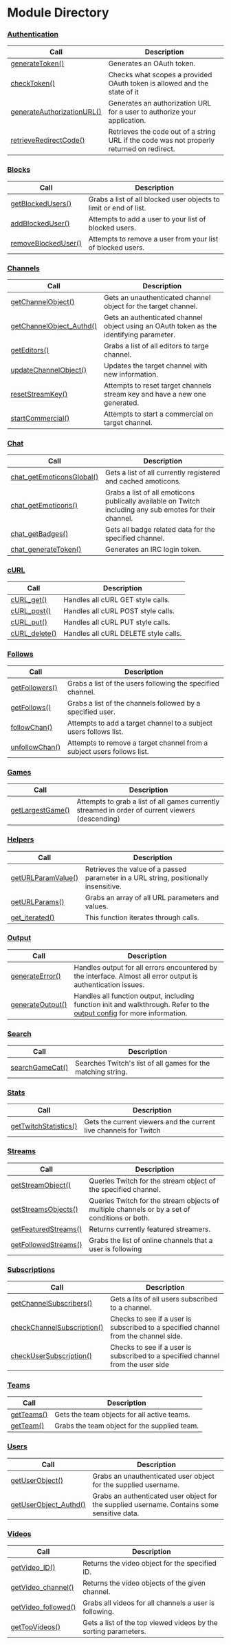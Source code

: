 # Module Directory

### [Authentication](https://github.com/IBurn36360/Twitch_Interface/blob/master/Modules/authentication.md)

| Call | Description |
| ---- | ----------- |
| [generateToken()](https://github.com/IBurn36360/Twitch_Interface/blob/master/Modules/authentication.md#generatetoken) | Generates an OAuth token. |
| [checkToken()](https://github.com/IBurn36360/Twitch_Interface/blob/master/Modules/authentication.md#checktoken) | Checks what scopes a provided OAuth token is allowed and the state of it |
| [generateAuthorizationURL()](https://github.com/IBurn36360/Twitch_Interface/blob/master/Modules/authentication.md#generateauthorizationurl) | Generates an authorization URL for a user to authorize your application. |
| [retrieveRedirectCode()](https://github.com/IBurn36360/Twitch_Interface/blob/master/Modules/authentication.md#retrieveredirectcode) | Retrieves the code out of a string URL if the code was not properly returned on redirect. |  

### [Blocks](https://github.com/IBurn36360/Twitch_Interface/blob/master/Modules/blocks.md)

| Call | Description |
| ---- | ----------- |
| [getBlockedUsers()](https://github.com/IBurn36360/Twitch_Interface/blob/master/Modules/blocks.md#getblockedusers) | Grabs a list of all blocked user objects to limit or end of list. |
| [addBlockedUser()](https://github.com/IBurn36360/Twitch_Interface/blob/master/Modules/blocks.md#addblockeduser) | Attempts to add a user to your list of blocked users. |
| [removeBlockedUser()](https://github.com/IBurn36360/Twitch_Interface/blob/master/Modules/blocks.md#removeblockeduser) | Attempts to remove a user from your list of blocked users. |

### [Channels](https://github.com/IBurn36360/Twitch_Interface/blob/master/Modules/channels.md)

| Call | Description |
| ---- | ----------- |
| [getChannelObject()](https://github.com/IBurn36360/Twitch_Interface/blob/master/Modules/channels.md#getchannelobject) | Gets an unauthenticated channel object for the target channel. |
| [getChannelObject_Authd()](https://github.com/IBurn36360/Twitch_Interface/blob/master/Modules/channels.md#getchannelobject_authd) | Gets an authenticated channel object using an OAuth token as the identifying parameter. |
| [getEditors()](https://github.com/IBurn36360/Twitch_Interface/blob/master/Modules/channels.md#geteditors) | Grabs a list of all editors to targe channel. |
| [updateChannelObject()](https://github.com/IBurn36360/Twitch_Interface/blob/master/Modules/channels.md#updatechannelobject) | Updates the target channel with new information. |
| [resetStreamKey()](https://github.com/IBurn36360/Twitch_Interface/blob/master/Modules/channels.md#resetstreamkey) | Attempts to reset target channels stream key and have a new one generated. |
| [startCommercial()](https://github.com/IBurn36360/Twitch_Interface/blob/master/Modules/channels.md#startcommercial) | Attempts to start a commercial on target channel. |

### [Chat](https://github.com/IBurn36360/Twitch_Interface/blob/master/Modules/chat.md)

| Call | Description |
| ---- | ----------- |
| [chat_getEmoticonsGlobal()](https://github.com/IBurn36360/Twitch_Interface/blob/master/Modules/chat.md#chat_getemoticonsglobal) | Gets a list of all currently registered and cached amoticons. |
| [chat_getEmoticons()](https://github.com/IBurn36360/Twitch_Interface/blob/master/Modules/chat.md#chat_getemoticons) | Grabs a list of all emoticons publically available on Twitch including any sub emotes for their channel. |
| [chat_getBadges()](https://github.com/IBurn36360/Twitch_Interface/blob/master/Modules/chat.md#chat_getbadges) | Gets all badge related data for the specified channel. |
| [chat_generateToken()](https://github.com/IBurn36360/Twitch_Interface/blob/master/Modules/chat.md#chat_generatetoken) | Generates an IRC login token. |  

### [cURL](https://github.com/IBurn36360/Twitch_Interface/blob/master/Modules/curl.md)

| Call | Description |
| ---- | ----------- |
| [cURL_get()](https://github.com/IBurn36360/Twitch_Interface/blob/master/Modules/curl.md#curl_get) | Handles all cURL GET style calls. |
| [cURL_post()](https://github.com/IBurn36360/Twitch_Interface/blob/master/Modules/curl.md#curl_post) | Handles all cURL POST style calls. |
| [cURL_put()](https://github.com/IBurn36360/Twitch_Interface/blob/master/Modules/curl.md#curl_put) | Handles all cURL PUT style calls. |
| [cURL_delete()](https://github.com/IBurn36360/Twitch_Interface/blob/master/Modules/curl.md#curl_delete) | Handles all cURL DELETE style calls. |

### [Follows](https://github.com/IBurn36360/Twitch_Interface/blob/master/Modules/follows.md)

| Call | Description |
| ---- | ----------- |
| [getFollowers()](https://github.com/IBurn36360/Twitch_Interface/blob/master/Modules/follows.md#getfollowers) | Grabs a list of the users following the specified channel. |
| [getFollows()](https://github.com/IBurn36360/Twitch_Interface/blob/master/Modules/follows.md#getfollows) | Grabs a list of the channels followed by a specified user. |
| [followChan()](https://github.com/IBurn36360/Twitch_Interface/blob/master/Modules/follows.md#followchan) | Attempts to add a target channel to a subject users follows list. |
| [unfollowChan()](https://github.com/IBurn36360/Twitch_Interface/blob/master/Modules/follows.md#unfollowchan) | Attempts to remove a target channel from a subject users follows list. |

### [Games](https://github.com/IBurn36360/Twitch_Interface/blob/master/Modules/games.md)

| Call | Description |
| ---- | ----------- |
| [getLargestGame()](https://github.com/IBurn36360/Twitch_Interface/blob/master/Modules/games.md#getlargestgame) | Attempts to grab a list of all games currently streamed in order of current viewers (descending) |

### [Helpers](https://github.com/IBurn36360/Twitch_Interface/blob/master/Modules/helpers.md)

| Call | Description |
| ---- | ----------- |
| [getURLParamValue()](https://github.com/IBurn36360/Twitch_Interface/blob/master/Modules/helpers.md#geturlparamvalue) | Retrieves the value of a passed parameter in a URL string, positionally insensitive. |
| [getURLParams()](https://github.com/IBurn36360/Twitch_Interface/blob/master/Modules/helpers.md#geturlparams) | Grabs an array of all URL parameters and values. |
| [get_iterated()](https://github.com/IBurn36360/Twitch_Interface/blob/master/Modules/helpers.md#get_iterated) | This function iterates through calls. |

### [Output](https://github.com/IBurn36360/Twitch_Interface/blob/master/Modules/output.md)

| Call | Description |
| ---- | ----------- |
| [generateError()](https://github.com/IBurn36360/Twitch_Interface/blob/master/Modules/output.md#generateerror) | Handles output for all errors encountered by the interface.  Almost all error output is authentication issues. |
| [generateOutput()](https://github.com/IBurn36360/Twitch_Interface/blob/master/Modules/output.md#generateoutput) | Handles all function output, including function init and walkthrough.  Refer to the [output config](https://github.com/IBurn36360/Twitch_Interface/blob/master/configuration.md#twitch_debuglevels) for more information. |

### [Search](https://github.com/IBurn36360/Twitch_Interface/blob/master/Modules/search.md)

| Call | Description |
| ---- | ----------- |
| [searchGameCat()](https://github.com/IBurn36360/Twitch_Interface/blob/master/Modules/search.md#searchgamecat) | Searches Twitch's list of all games for the matching string. |

### [Stats](https://github.com/IBurn36360/Twitch_Interface/blob/master/Modules/stats.md)

| Call | Description |
| ---- | ----------- |
| [getTwitchStatistics()](https://github.com/IBurn36360/Twitch_Interface/blob/master/Modules/stats.md#gettwitchstatistics) | Gets the current viewers and the current live channels for Twitch |

### [Streams](https://github.com/IBurn36360/Twitch_Interface/blob/master/Modules/streams.md)

| Call | Description |
| ---- | ----------- |
| [getStreamObject()](https://github.com/IBurn36360/Twitch_Interface/blob/master/Modules/streams.md#getstreamobject) | Queries Twitch for the stream object of the specified channel. |
| [getStreamsObjects()](https://github.com/IBurn36360/Twitch_Interface/blob/master/Modules/streams.md#getstreamsobjects) | Queries Twitch for the stream objects of multiple channels or by a set of conditions or both. |
| [getFeaturedStreams()](https://github.com/IBurn36360/Twitch_Interface/blob/master/Modules/streams.md#getFeaturedStreams) | Returns currently featured streamers. |
| [getFollowedStreams()](https://github.com/IBurn36360/Twitch_Interface/blob/master/Modules/streams.md#getFollowedStreams) | Grabs the list of online channels that a user is following |

### [Subscriptions](https://github.com/IBurn36360/Twitch_Interface/blob/master/Modules/subscriptions.md)

| Call | Description |
| ---- | ----------- |
| [getChannelSubscribers()](https://github.com/IBurn36360/Twitch_Interface/blob/master/Modules/subscriptions.md#getchannelsubscribers) | Gets a lits of all users subscribed to a channel. |
| [checkChannelSubscription()](https://github.com/IBurn36360/Twitch_Interface/blob/master/Modules/subscriptions.md#checkchannelsubscription) | Checks to see if a user is subscribed to a specified channel from the channel side. |
| [checkUserSubscription()](https://github.com/IBurn36360/Twitch_Interface/blob/master/Modules/subscriptions.md#checkusersubscription) | Checks to see if a user is subscribed to a specified channel from the user side |

### [Teams](https://github.com/IBurn36360/Twitch_Interface/blob/master/Modules/teams.md)

| Call | Description |
| ---- | ----------- |
| [getTeams()](https://github.com/IBurn36360/Twitch_Interface/blob/master/Modules/teams.md#getteams) | Gets the team objects for all active teams. |
| [getTeam()](https://github.com/IBurn36360/Twitch_Interface/blob/master/Modules/teams.md#getteam) | Grabs the team object for the supplied team. |

### [Users](https://github.com/IBurn36360/Twitch_Interface/blob/master/Modules/users.md)

| Call | Description |
| ---- | ----------- |
| [getUserObject()](https://github.com/IBurn36360/Twitch_Interface/blob/master/Modules/users.md#getuserobject) | Grabs an unauthenticated user object for the supplied username. |
| [getUserObject_Authd()](https://github.com/IBurn36360/Twitch_Interface/blob/master/Modules/users.md#getuserobject_authd) | Grabs an authenticated user object for the supplied username.  Contains some sensitive data. |

### [Videos](https://github.com/IBurn36360/Twitch_Interface/blob/master/Modules/videos.md)

| Call | Description |
| ---- | ----------- |
| [getVideo_ID()](https://github.com/IBurn36360/Twitch_Interface/blob/master/Modules/videos.md#getvideo_id) | Returns the video object for the specified ID. |
| [getVideo_channel()](https://github.com/IBurn36360/Twitch_Interface/blob/master/Modules/videos.md#getvideo_channel) | Returns the video objects of the given channel. |
| [getVideo_followed()](https://github.com/IBurn36360/Twitch_Interface/blob/master/Modules/videos.md#getvideo_followed) | Grabs all videos for all channels a user is following. |
| [getTopVideos()](https://github.com/IBurn36360/Twitch_Interface/blob/master/Modules/videos.md#gettopvideos) | Gets a list of the top viewed videos by the sorting parameters. |
